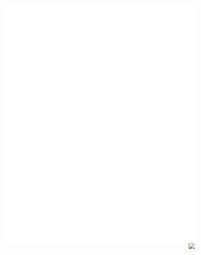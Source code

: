 <picture align="left"> <img src="/github-metrics.svg" alt="Metrics"> </picture>
<img align="right" src="https://github-readme-stats.vercel.app/api/top-langs/?username=DivitMittal&langs_count=14&theme=chartreuse-dark&hide_progress=true"/>
